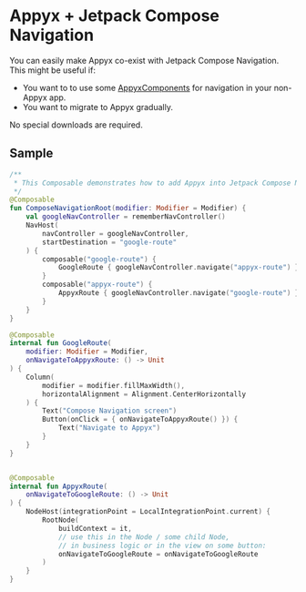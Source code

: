 # Appyx + Jetpack Compose Navigation

You can easily make Appyx co-exist with Jetpack Compose Navigation. This might be useful if:

- You want to to use some [AppyxComponents](../../components/index.md) for navigation in your non-Appyx app.
- You want to migrate to Appyx gradually.

No special downloads are required.

## Sample

```kotlin
/**
 * This Composable demonstrates how to add Appyx into Jetpack Compose Navigation.
 */
@Composable
fun ComposeNavigationRoot(modifier: Modifier = Modifier) {
    val googleNavController = rememberNavController()
    NavHost(
        navController = googleNavController,
        startDestination = "google-route"
    ) {
        composable("google-route") {
            GoogleRoute { googleNavController.navigate("appyx-route") }
        }
        composable("appyx-route") {
            AppyxRoute { googleNavController.navigate("google-route") }
        }
    }
}

@Composable
internal fun GoogleRoute(
    modifier: Modifier = Modifier,
    onNavigateToAppyxRoute: () -> Unit
) {
    Column(
        modifier = modifier.fillMaxWidth(),
        horizontalAlignment = Alignment.CenterHorizontally
    ) {
        Text("Compose Navigation screen")
        Button(onClick = { onNavigateToAppyxRoute() }) {
            Text("Navigate to Appyx")
        }
    }
}


@Composable
internal fun AppyxRoute(
    onNavigateToGoogleRoute: () -> Unit
) {
    NodeHost(integrationPoint = LocalIntegrationPoint.current) {
        RootNode(
            buildContext = it,
            // use this in the Node / some child Node,
            // in business logic or in the view on some button:
            onNavigateToGoogleRoute = onNavigateToGoogleRoute 
        )
    }
}
```
